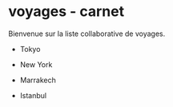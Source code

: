 
# voyages - carnet

Bienvenue sur la liste collaborative de voyages.

- Tokyo
- New York
- Marrakech

- Istanbul
